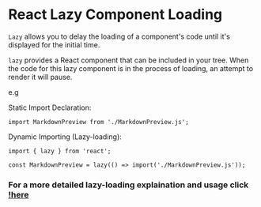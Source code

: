# React Lazy Component Loading

`Lazy` allows you to delay the loading of a component's code until it's displayed for the initial time.

`lazy` provides a React component that can be included in your tree. When the code for this lazy component is in the process of loading, an attempt to render it will pause. 

e.g

Static Import Declaration:

```import MarkdownPreview from './MarkdownPreview.js';```

Dynamic Importing (Lazy-loading):

```
import { lazy } from 'react';

const MarkdownPreview = lazy(() => import('./MarkdownPreview.js'));
```

### For a more detailed lazy-loading explaination and usage click [!here](https://react.dev/reference/react/lazy#usage)